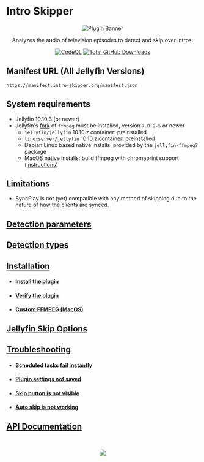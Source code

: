# Intro Skipper

<div align="center">
    <p>
        <img alt="Plugin Banner" src="https://raw.githubusercontent.com/intro-skipper/intro-skipper/master/images/logo.png" />
    </p>
    <p>
        Analyzes the audio of television episodes to detect and skip over intros.
    </p>

[![CodeQL](https://github.com/intro-skipper/intro-skipper/actions/workflows/codeql.yml/badge.svg)](https://github.com/intro-skipper/intro-skipper/actions/workflows/codeql.yml)
<a href="https://github.com/intro-skipper/intro-skipper/releases">
<img alt="Total GitHub Downloads" src="https://img.shields.io/github/downloads/intro-skipper/intro-skipper/total?label=github%20downloads"/>
</a>
</div>

## Manifest URL (All Jellyfin Versions)

```
https://manifest.intro-skipper.org/manifest.json
```

## System requirements

* Jellyfin 10.10.3 (or newer)
* Jellyfin's [fork](https://github.com/jellyfin/jellyfin-ffmpeg) of `ffmpeg` must be installed, version `7.0.2-5` or newer
  * `jellyfin/jellyfin` 10.10.z container: preinstalled
  * `linuxserver/jellyfin` 10.10.z container: preinstalled
  * Debian Linux based native installs: provided by the `jellyfin-ffmpeg7` package
  * MacOS native installs: build ffmpeg with chromaprint support ([instructions](https://github.com/intro-skipper/intro-skipper/wiki/Custom-FFMPEG-(MacOS)))

## Limitations

* SyncPlay is not (yet) compatible with any method of skipping due to the nature of how the clients are synced. 

## [Detection parameters](https://github.com/intro-skipper/intro-skipper/wiki#detection-parameters)

## [Detection types](https://github.com/intro-skipper/intro-skipper/wiki#detection-types)

## [Installation](https://github.com/intro-skipper/intro-skipper/wiki/Installation)
- #### [Install the plugin](https://github.com/intro-skipper/intro-skipper/wiki/Installation#step-1-install-the-plugin)
- #### [Verify the plugin](https://github.com/intro-skipper/intro-skipper/wiki/Installation#step-2-verify-the-plugin)
- #### [Custom FFMPEG (MacOS)](https://github.com/intro-skipper/intro-skipper/wiki/Custom-FFMPEG-(MacOS))

## [Jellyfin Skip Options](https://github.com/intro-skipper/intro-skipper/wiki/Jellyfin-Skip-Options)

## [Troubleshooting](https://github.com/intro-skipper/intro-skipper/wiki/Troubleshooting)
- #### [Scheduled tasks fail instantly](https://github.com/intro-skipper/intro-skipper/wiki/Troubleshooting#scheduled-tasks-fail-instantly)
- #### [Plugin settings not saved](https://github.com/intro-skipper/intro-skipper/wiki/Troubleshooting#plugin-settings-not-saved)
- #### [Skip button is not visible](https://github.com/intro-skipper/intro-skipper/wiki/Troubleshooting#skip-button-is-not-visible)
- #### [Auto skip is not working](https://github.com/intro-skipper/intro-skipper/wiki/Troubleshooting#auto-skip-is-not-working)

## [API Documentation](https://github.com/intro-skipper/intro-skipper/blob/master/docs/api.md)

<br />
<p align="center">
  <a href="https://discord.gg/AYZ7RJ3BuA"><img src="https://invidget.switchblade.xyz/AYZ7RJ3BuA"></a>
</p>
